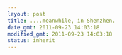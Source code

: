 ```yaml
---
layout: post
title: ....meanwhile, in Shenzhen.
date_gmt: 2011-09-23 14:03:18
modified_gmt: 2011-09-23 14:03:18
status: inherit
---
```



